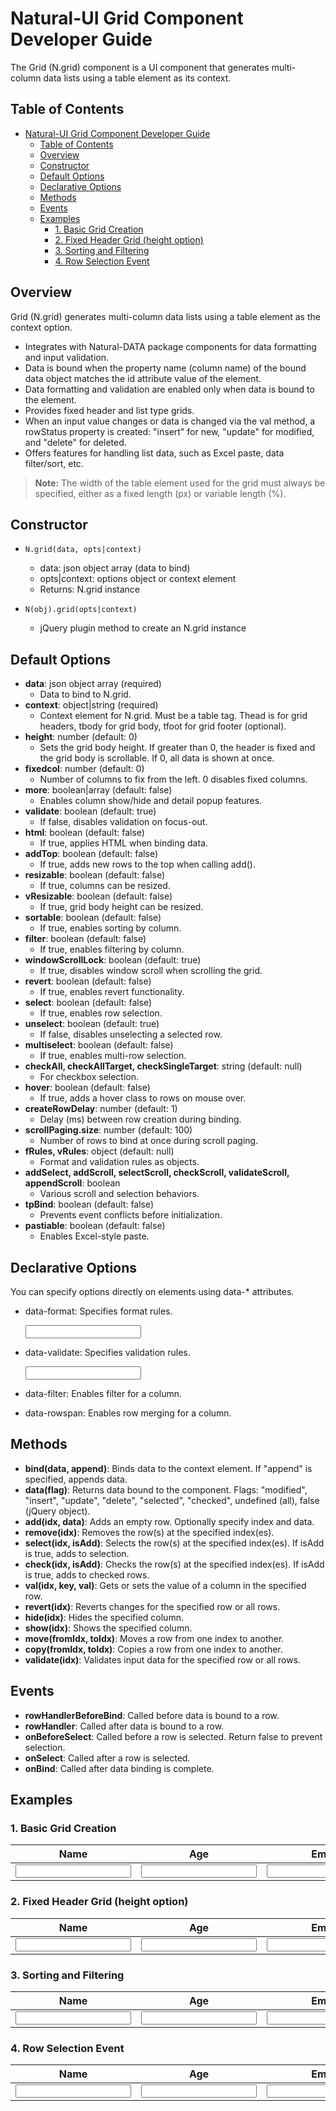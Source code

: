 # Natural-UI Grid Component Developer Guide

The Grid (N.grid) component is a UI component that generates multi-column data lists using a table element as its context.

## Table of Contents

- [Natural-UI Grid Component Developer Guide](#natural-ui-grid-component-developer-guide)
  - [Table of Contents](#table-of-contents)
  - [Overview](#overview)
  - [Constructor](#constructor)
  - [Default Options](#default-options)
  - [Declarative Options](#declarative-options)
  - [Methods](#methods)
  - [Events](#events)
  - [Examples](#examples)
    - [1. Basic Grid Creation](#1-basic-grid-creation)
    - [2. Fixed Header Grid (height option)](#2-fixed-header-grid-height-option)
    - [3. Sorting and Filtering](#3-sorting-and-filtering)
    - [4. Row Selection Event](#4-row-selection-event)

## Overview

Grid (N.grid) generates multi-column data lists using a table element as the context option.

- Integrates with Natural-DATA package components for data formatting and input validation.
- Data is bound when the property name (column name) of the bound data object matches the id attribute value of the element.
- Data formatting and validation are enabled only when data is bound to the element.
- Provides fixed header and list type grids.
- When an input value changes or data is changed via the val method, a rowStatus property is created: "insert" for new, "update" for modified, and "delete" for deleted.
- Offers features for handling list data, such as Excel paste, data filter/sort, etc.

> **Note:** The width of the table element used for the grid must always be specified, either as a fixed length (px) or variable length (%).

## Constructor

- `N.grid(data, opts|context)`
  - data: json object array (data to bind)
  - opts|context: options object or context element
  - Returns: N.grid instance

- `N(obj).grid(opts|context)`
  - jQuery plugin method to create an N.grid instance

## Default Options

- **data**: json object array (required)
  - Data to bind to N.grid.
- **context**: object|string (required)
  - Context element for N.grid. Must be a table tag. Thead is for grid headers, tbody for grid body, tfoot for grid footer (optional).
- **height**: number (default: 0)
  - Sets the grid body height. If greater than 0, the header is fixed and the grid body is scrollable. If 0, all data is shown at once.
- **fixedcol**: number (default: 0)
  - Number of columns to fix from the left. 0 disables fixed columns.
- **more**: boolean|array (default: false)
  - Enables column show/hide and detail popup features.
- **validate**: boolean (default: true)
  - If false, disables validation on focus-out.
- **html**: boolean (default: false)
  - If true, applies HTML when binding data.
- **addTop**: boolean (default: false)
  - If true, adds new rows to the top when calling add().
- **resizable**: boolean (default: false)
  - If true, columns can be resized.
- **vResizable**: boolean (default: false)
  - If true, grid body height can be resized.
- **sortable**: boolean (default: false)
  - If true, enables sorting by column.
- **filter**: boolean (default: false)
  - If true, enables filtering by column.
- **windowScrollLock**: boolean (default: true)
  - If true, disables window scroll when scrolling the grid.
- **revert**: boolean (default: false)
  - If true, enables revert functionality.
- **select**: boolean (default: false)
  - If true, enables row selection.
- **unselect**: boolean (default: true)
  - If false, disables unselecting a selected row.
- **multiselect**: boolean (default: false)
  - If true, enables multi-row selection.
- **checkAll, checkAllTarget, checkSingleTarget**: string (default: null)
  - For checkbox selection.
- **hover**: boolean (default: false)
  - If true, adds a hover class to rows on mouse over.
- **createRowDelay**: number (default: 1)
  - Delay (ms) between row creation during binding.
- **scrollPaging.size**: number (default: 100)
  - Number of rows to bind at once during scroll paging.
- **fRules, vRules**: object (default: null)
  - Format and validation rules as objects.
- **addSelect, addScroll, selectScroll, checkScroll, validateScroll, appendScroll**: boolean
  - Various scroll and selection behaviors.
- **tpBind**: boolean (default: false)
  - Prevents event conflicts before initialization.
- **pastiable**: boolean (default: false)
  - Enables Excel-style paste.

## Declarative Options

You can specify options directly on elements using data-* attributes.

- data-format: Specifies format rules.

  <input id="age" type="text" data-format='[["trimToEmpty"], ["date", 8, "date"]]'>

- data-validate: Specifies validation rules.

  <input id="age" type="text" data-validate='[["required"], ["integer"]]'>

- data-filter: Enables filter for a column.

  <th data-filter="true"></th>

- data-rowspan: Enables row merging for a column.

  <th data-rowspan="true"></th>

## Methods

- **bind(data, append)**: Binds data to the context element. If "append" is specified, appends data.
- **data(flag)**: Returns data bound to the component. Flags: "modified", "insert", "update", "delete", "selected", "checked", undefined (all), false (jQuery object).
- **add(idx, data)**: Adds an empty row. Optionally specify index and data.
- **remove(idx)**: Removes the row(s) at the specified index(es).
- **select(idx, isAdd)**: Selects the row(s) at the specified index(es). If isAdd is true, adds to selection.
- **check(idx, isAdd)**: Checks the row(s) at the specified index(es). If isAdd is true, adds to checked rows.
- **val(idx, key, val)**: Gets or sets the value of a column in the specified row.
- **revert(idx)**: Reverts changes for the specified row or all rows.
- **hide(idx)**: Hides the specified column.
- **show(idx)**: Shows the specified column.
- **move(fromIdx, toIdx)**: Moves a row from one index to another.
- **copy(fromIdx, toIdx)**: Copies a row from one index to another.
- **validate(idx)**: Validates input data for the specified row or all rows.

## Events

- **rowHandlerBeforeBind**: Called before data is bound to a row.
- **rowHandler**: Called after data is bound to a row.
- **onBeforeSelect**: Called before a row is selected. Return false to prevent selection.
- **onSelect**: Called after a row is selected.
- **onBind**: Called after data binding is complete.

## Examples

### 1. Basic Grid Creation

<table id="sampleGrid" class="table" style="width: 100%;">
    <thead>
        <tr>
            <th>Name</th>
            <th>Age</th>
            <th>Email</th>
            <th>Registered</th>
        </tr>
    </thead>
    <tbody>
        <tr>
            <td><input id="name" type="text"></td>
            <td><input id="age" type="text"></td>
            <td><input id="email" type="text"></td>
            <td id="registered"></td>
        </tr>
    </tbody>
</table>

<script type="text/javascript">
    const data = [
        {
            name: "Hong Gil-dong",
            age: 30,
            email: "hong@example.com",
            registered: "2023-01-15"
        },
        {
            name: "Kim Cheol-su",
            age: 25,
            email: "kim@example.com",
            registered: "2023-02-20"
        }
    ];
    const grid = N(data).grid("#sampleGrid").bind();
</script>

### 2. Fixed Header Grid (height option)

<table id="fixedHeaderGrid" class="table" style="width: 100%;">
    <thead>
        <tr>
            <th>Name</th>
            <th>Age</th>
            <th>Email</th>
            <th>Registered</th>
        </tr>
    </thead>
    <tbody>
        <tr>
            <td><input id="name" type="text"></td>
            <td><input id="age" type="text"></td>
            <td><input id="email" type="text"></td>
            <td id="registered"></td>
        </tr>
    </tbody>
</table>

<script type="text/javascript">
    const data = [
        // ... data array
    ];
    const grid = N(data).grid({
        context: "#fixedHeaderGrid",
        height: 300 // Set grid height to 300px
    }).bind();
</script>

### 3. Sorting and Filtering

<table id="sortFilterGrid" class="table" style="width: 100%;">
    <thead>
        <tr>
            <th>Name</th>
            <th>Age</th>
            <th>Email</th>
            <th>Registered</th>
        </tr>
    </thead>
    <tbody>
        <tr>
            <td><input id="name" type="text"></td>
            <td><input id="age" type="text"></td>
            <td><input id="email" type="text"></td>
            <td id="registered"></td>
        </tr>
    </tbody>
</table>

<script type="text/javascript">
    const data = [
        // ... data array
    ];
    const grid = N(data).grid({
        context: "#sortFilterGrid",
        sortable: true,  // Enable sorting
        filter: true     // Enable filtering
    }).bind();
</script>

### 4. Row Selection Event

<table id="selectEventGrid" class="table" style="width: 100%;">
    <thead>
        <tr>
            <th>Name</th>
            <th>Age</th>
            <th>Email</th>
            <th>Registered</th>
        </tr>
    </thead>
    <tbody>
        <tr>
            <td><input id="name" type="text"></td>
            <td><input id="age" type="text"></td>
            <td><input id="email" type="text"></td>
            <td id="registered"></td>
        </tr>
    </tbody>
</table>

<script type="text/javascript">
    const data = [
        // ... data array
    ];
    const grid = N(data).grid({
        context: "#selectEventGrid",
        select: true,  // Enable row selection
        onSelect: (rowIdx, rowEle, rowData) => {
            console.log("Selected row:", rowIdx);
            console.log("Selected data:", rowData);
        }
    }).bind();
</script>
